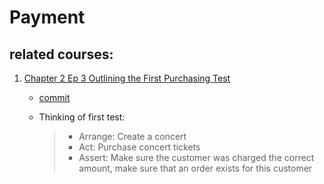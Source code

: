 # Payment

## related courses:
1. [Chapter 2 Ep 3 Outlining the First Purchasing Test](https://course.testdrivenlaravel.com/lessons/module-2/outlining-the-first-purchasing-test#11)
    - [commit](https://github.com/yxj0312/ticketbeast/commit/16e9745ff17f38f3ba89ab804e579301fa423b71)

    - Thinking of first test:
        > - Arrange: Create a concert
        > - Act: Purchase concert tickets
        > - Assert: Make sure the customer was charged the correct amount, make sure that an order exists for this customer

